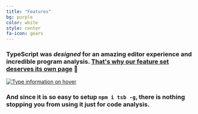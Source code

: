 ```yaml
---
title: "Features"
bg: purple
color: white
style: center
fa-icon: gears
---
```


### TypeScript was *designed* for an amazing editor experience and incredible program analysis. [That's why our feature set deserves its own page]({{site.docs_link}}) 🌹

[![Type information on hover](https://raw.githubusercontent.com/alm-tools/alm-tools.github.io/master/screens/hoverInfo.gif)]({{site.docs_link}})

### And since it is so easy to setup `npm i tsb -g`, there is nothing stopping you from using it just for code analysis.
